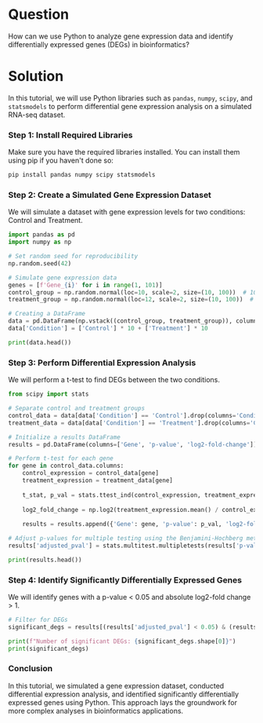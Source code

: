 # Question

How can we use Python to analyze gene expression data and identify differentially expressed genes (DEGs) in bioinformatics?

# Solution

In this tutorial, we will use Python libraries such as `pandas`, `numpy`, `scipy`, and `statsmodels` to perform differential gene expression analysis on a simulated RNA-seq dataset. 

### Step 1: Install Required Libraries

Make sure you have the required libraries installed. You can install them using pip if you haven't done so:

```bash
pip install pandas numpy scipy statsmodels
```

### Step 2: Create a Simulated Gene Expression Dataset

We will simulate a dataset with gene expression levels for two conditions: Control and Treatment.

```python
import pandas as pd
import numpy as np

# Set random seed for reproducibility
np.random.seed(42)

# Simulate gene expression data
genes = [f'Gene_{i}' for i in range(1, 101)]
control_group = np.random.normal(loc=10, scale=2, size=(10, 100))  # 10 samples in control group
treatment_group = np.random.normal(loc=12, scale=2, size=(10, 100))  # 10 samples in treatment group

# Creating a DataFrame
data = pd.DataFrame(np.vstack((control_group, treatment_group)), columns=genes)
data['Condition'] = ['Control'] * 10 + ['Treatment'] * 10

print(data.head())
```

### Step 3: Perform Differential Expression Analysis

We will perform a t-test to find DEGs between the two conditions.

```python
from scipy import stats

# Separate control and treatment groups
control_data = data[data['Condition'] == 'Control'].drop(columns='Condition')
treatment_data = data[data['Condition'] == 'Treatment'].drop(columns='Condition')

# Initialize a results DataFrame
results = pd.DataFrame(columns=['Gene', 'p-value', 'log2-fold-change'])

# Perform t-test for each gene
for gene in control_data.columns:
    control_expression = control_data[gene]
    treatment_expression = treatment_data[gene]
    
    t_stat, p_val = stats.ttest_ind(control_expression, treatment_expression)
    
    log2_fold_change = np.log2(treatment_expression.mean() / control_expression.mean())
    
    results = results.append({'Gene': gene, 'p-value': p_val, 'log2-fold-change': log2_fold_change}, ignore_index=True)

# Adjust p-values for multiple testing using the Benjamini-Hochberg method
results['adjusted_pval'] = stats.multitest.multipletests(results['p-value'], method='fdr_bh')[1]

print(results.head())
```

### Step 4: Identify Significantly Differentially Expressed Genes

We will identify genes with a p-value < 0.05 and absolute log2-fold change > 1.

```python
# Filter for DEGs
significant_degs = results[(results['adjusted_pval'] < 0.05) & (results['log2-fold-change'].abs() > 1)]

print(f"Number of significant DEGs: {significant_degs.shape[0]}")
print(significant_degs)
```

### Conclusion

In this tutorial, we simulated a gene expression dataset, conducted differential expression analysis, and identified significantly differentially expressed genes using Python. This approach lays the groundwork for more complex analyses in bioinformatics applications.